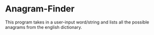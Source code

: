 # Anagram-Finder

This program takes in a user-input word/string and lists all the possible anagrams from the english dictionary. 
